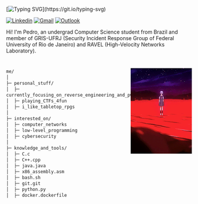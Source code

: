 [![Typing SVG](https://readme-typing-svg.demolab.com?font=Fira+Code&size=25&pause=1000&color=35F702&random=false&width=435&lines=hello%2C+fellow+human;this+is+k1sta;nice+to+meet+you!)](https://git.io/typing-svg)

[![Linkedin](https://img.shields.io/badge/-LinkedIn-blue?style=flat&logo=Linkedin&logoColor=white)](https://www.linkedin.com/in/pedro-kitagawa/)
[![Gmail](https://img.shields.io/badge/-Gmail-c14438?style=flat&logo=Gmail&logoColor=white)](mailto:pedrokurykita@gmail.com)
[![Outlook](https://img.shields.io/badge/-Outlook-0078D4?style=flat&logo=Microsoft-Outlook&logoColor=white)](mailto:pedrokitagawa@hotmail.com.br)

<p>
  Hi! I'm Pedro, an undergrad Computer Science student from Brazil and member of GRIS-UFRJ (Security Incident Response Group of Federal University of Rio de Janeiro) and RAVEL (High-Velocity Networks Laboratory).
</p>

#


<img width="33%" align="right" alt="Github" src="images/rei-floating2.gif" />

```
me/
│ 
├─ personal_stuff/
│  ├─ currently_focusing_on_reverse_engineering_and_pwning
│  ├─ playing_CTFs_4fun
│  ├─ i_like_tabletop_rpgs
│ 
├─ interested_on/
│  ├─ computer_networks
│  ├─ low-level_programming
│  ├─ cybersecurity
│ 
├─ knowledge_and_tools/
│  ├─ C.c
│  ├─ C++.cpp
│  ├─ java.java
│  ├─ x86_assembly.asm
│  ├─ bash.sh
│  ├─ git.git
│  ├─ python.py
│  ├─ docker.dockerfile
```
